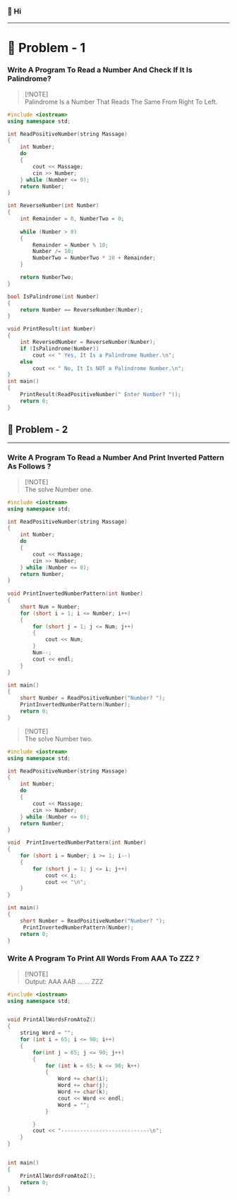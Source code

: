 

### 👋 Hi
---
# 🧩 Problem - 1

### Write A Program To Read a Number And Check If It Is Palindrome? 
> [!NOTE]\
> Palindrome Is a Number That Reads The Same From Right To Left.
```cpp
#include <iostream>
using namespace std;

int ReadPositiveNumber(string Massage)
{
	int Number;
	do
	{
		cout << Massage;
		cin >> Number;
	} while (Number <= 0);
	return Number;
}

int ReverseNumber(int Number)
{
	int Remainder = 0, NumberTwo = 0;
	
	while (Number > 0)
	{							
		Remainder = Number % 10;
		Number /= 10;
		NumberTwo = NumberTwo * 10 + Remainder;
	}

	return NumberTwo;
}

bool IsPalindrome(int Number)
{
	return Number == ReverseNumber(Number);
}

void PrintResult(int Number)
{
	int ReversedNumber = ReverseNumber(Number);
	if (IsPalindrome(Number))
		cout << " Yes, It Is a Palindrome Number.\n";
	else
		cout << " No, It Is NOT a Palindrome Number.\n";
}
int main()
{
	PrintResult(ReadPositiveNumber(" Enter Number? "));
	return 0;
}
```

## 🧩 Problem - 2

---

### Write A Program To Read a Number And Print Inverted Pattern As Follows ?
> [!NOTE]\
> The solve Number one.
```cpp
#include <iostream>
using namespace std;

int ReadPositiveNumber(string Massage)
{
	int Number;
	do
	{
		cout << Massage;
		cin >> Number;
	} while (Number <= 0);
	return Number;
}
 
void PrintInvertedNumberPattern(int Number)
{
	short Num = Number;
	for (short i = 1; i <= Number; i++)
	{
		for (short j = 1; j <= Num; j++)
		{
			cout << Num;
		}
		Num--;
		cout << endl;
	}
}

int main()
{
	short Number = ReadPositiveNumber("Number? ");
	PrintInvertedNumberPattern(Number);
	return 0;
}
```
> [!NOTE]\
> The solve Number two.
```cpp
#include <iostream>
using namespace std;

int ReadPositiveNumber(string Massage)
{
	int Number;
	do
	{
		cout << Massage;
		cin >> Number;
	} while (Number <= 0);
	return Number;
}

void  PrintInvertedNumberPattern(int Number)
{
	for (short i = Number; i >= 1; i--)
	{
		for (short j = 1; j <= i; j++)
			cout << i;
			cout << "\n";
	}
}

int main()
{
	short Number = ReadPositiveNumber("Number? ");
	 PrintInvertedNumberPattern(Number);
	return 0;
}
```

### Write A Program To Print All Words From AAA To ZZZ ?
> [!NOTE]\
> Output:
> AAA
> AAB
> ...
> ...
> ZZZ

```cpp
#include <iostream>
using namespace std;


void PrintAllWordsFromAtoZ()
{
    string Word = "";
    for (int i = 65; i <= 90; i++)
    {
        for(int j = 65; j <= 90; j++)
        {
            for (int k = 65; k <= 90; k++)
            {
                Word += char(i);
                Word += char(j);
                Word += char(k);
                cout << Word << endl;
                Word = "";
            }

        }
        cout << "----------------------------\n";
    }
}


int main()
{
    PrintAllWordsFromAtoZ();
    return 0;
}
```


